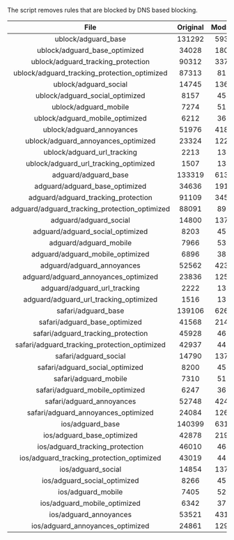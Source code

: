 The script removes rules that are blocked by DNS based blocking.


| File | Original | Modified |
|:----:|:-----:|:-----:|
| ublock/adguard_base | 131292 | 59322 |
| ublock/adguard_base_optimized | 34028 | 18094 |
| ublock/adguard_tracking_protection | 90312 | 33766 |
| ublock/adguard_tracking_protection_optimized | 87313 | 8183 |
| ublock/adguard_social | 14745 | 13675 |
| ublock/adguard_social_optimized | 8157 | 4544 |
| ublock/adguard_mobile | 7274 | 5120 |
| ublock/adguard_mobile_optimized | 6212 | 3659 |
| ublock/adguard_annoyances | 51976 | 41840 |
| ublock/adguard_annoyances_optimized | 23324 | 12294 |
| ublock/adguard_url_tracking | 2213 | 1349 |
| ublock/adguard_url_tracking_optimized | 1507 | 1346 |
| adguard/adguard_base | 133319 | 61392 |
| adguard/adguard_base_optimized | 34636 | 19130 |
| adguard/adguard_tracking_protection | 91109 | 34505 |
| adguard/adguard_tracking_protection_optimized | 88091 | 8906 |
| adguard/adguard_social | 14800 | 13735 |
| adguard/adguard_social_optimized | 8203 | 4590 |
| adguard/adguard_mobile | 7966 | 5303 |
| adguard/adguard_mobile_optimized | 6896 | 3835 |
| adguard/adguard_annoyances | 52562 | 42347 |
| adguard/adguard_annoyances_optimized | 23836 | 12572 |
| adguard/adguard_url_tracking | 2222 | 1357 |
| adguard/adguard_url_tracking_optimized | 1516 | 1354 |
| safari/adguard_base | 139106 | 62610 |
| safari/adguard_base_optimized | 41568 | 21404 |
| safari/adguard_tracking_protection | 45928 | 4636 |
| safari/adguard_tracking_protection_optimized | 42937 | 4486 |
| safari/adguard_social | 14790 | 13719 |
| safari/adguard_social_optimized | 8200 | 4577 |
| safari/adguard_mobile | 7310 | 5161 |
| safari/adguard_mobile_optimized | 6247 | 3694 |
| safari/adguard_annoyances | 52748 | 42452 |
| safari/adguard_annoyances_optimized | 24084 | 12654 |
| ios/adguard_base | 140399 | 63117 |
| ios/adguard_base_optimized | 42878 | 21908 |
| ios/adguard_tracking_protection | 46010 | 4644 |
| ios/adguard_tracking_protection_optimized | 43019 | 4494 |
| ios/adguard_social | 14854 | 13757 |
| ios/adguard_social_optimized | 8266 | 4597 |
| ios/adguard_mobile | 7405 | 5205 |
| ios/adguard_mobile_optimized | 6342 | 3735 |
| ios/adguard_annoyances | 53521 | 43114 |
| ios/adguard_annoyances_optimized | 24861 | 12977 |
